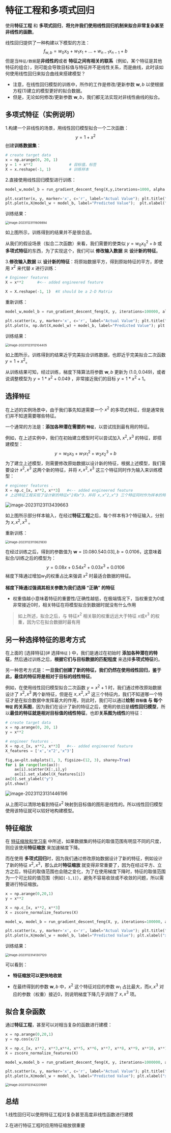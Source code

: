 # 特征工程和多项式回归

使用**特征工程** 和 **多项式回归**，**将允许我们使用线性回归机制来拟合非常复杂甚至非线性的函数**。



线性回归提供了一种构建以下模型的方法：
$$
f_{w,b} = w_0x_0 + w_1x_1 + ...+w_{n-1}x_{n-1} + b \tag{1}
$$
但是当`特征/数据`是**非线性的**或者 **特征之间有相关的联系**（例如，某个特征是其他特征的组合），则可能会导致目标值与特征并不是线性关系，而是曲线，此时该如何使用线性回归来拟合曲线来搭建模型？

- 注意，在线性回归模型的训练中，所作的工作是修改/更新参数 $\mathbf{w}, b$ 以使根据方程$(1)$建立的模型更好的拟合数据。
- 但是，无论如何修改/更新参数 $\mathbf{w},b$，我们都无法实现对非线性曲线的拟合。



## 多项式特征（实例说明）

1.构建一个非线性的场景，用线性回归模型拟合一个二次函数：
$$
y = 1+x^2
$$
创建**训练数据集**：

```python
# create target data
x = np.arange(0, 20, 1)		
y = 1 + x**2				# 目标值，标签
X = x.reshape(-1, 1)		# 训练样本
```



2.直接使用线性回归模型进行训练：

```python
model_w,model_b = run_gradient_descent_feng(X,y,iterations=1000, alpha = 1e-2)

plt.scatter(x, y, marker='x', c='r', label="Actual Value"); plt.title("no feature engineering")
plt.plot(x,X@model_w + model_b, label="Predicted Value");  plt.xlabel("X"); plt.ylabel("y"); plt.legend();
```

训练结果：

<img src="C:\Users\chen\AppData\Roaming\Typora\typora-user-images\image-20231123111609894.png" alt="image-20231123111609894" style="zoom:67%;" />

如上图所示，训练得到的结果并不是很合适。



从我们的假设场景（拟合二次函数）来看，我们需要的使类似 $y=w_0x_0^2+b$ 或 **多项式特征**的东西，为了实现这个，我们可以 **修改输入数据** 来 **设计新的特征**。



3.**修改输入数据** 以 **设计新的特征**：将原始数据平方，得到原始特征的平方，即使用 $x^2$ 来代替 $x$ 进行训练：

```python
# Engineer features 
X = x**2      #<-- added engineered feature

X = X.reshape(-1, 1)  #X should be a 2-D Matrix
```



重新训练：

```python
model_w,model_b = run_gradient_descent_feng(X, y, iterations=100000, alpha = 1e-5)

plt.scatter(x, y, marker='x', c='r', label="Actual Value"); plt.title("Added x**2 feature")
plt.plot(x, np.dot(X,model_w) + model_b, label="Predicted Value"); plt.xlabel("x"); plt.ylabel("y"); plt.legend(); plt.show()
```

训练结果：

<img src="C:\Users\chen\AppData\Roaming\Typora\typora-user-images\image-20231123112104405.png" alt="image-20231123112104405" style="zoom:67%;" />

如上图所示，训练得到的结果近乎完美拟合训练数据，也即近乎完美拟合二次函数 $y=1+x^2$。

从训练结果可知，经过训练，梯度下降算法将参数 $\mathbf{w},b$ 更新为 $(1.0, 0.049)$，或者说调整模型为 $y=1 * x^2 + 0.049$ ，非常接近我们的目标 $y=1*x^2+1$。



## 选择`特征`

在上述的实例场景中，由于我们事先知道需要一个 $x^2$ 的多项式特征，但是通常我们并不知道需要哪些特征。

一个通常的方法是：**添加各种潜在需要的 `特征`**，以尝试找到最有用的特征。

例如，在上述实例中，我们在初始建立模型时可以尝试加入 $x^2, x^3$ 的特征，即搭建模型：
$$
y = w_0x_0 + w_1x_1^2 + w_2x_2^3 + b
$$
为了建立上述模型，则需要修改原始数据以设计新的特征，根据上述模型，我们需要设计 $x^2,x^3$ 这两个新的特征，并将 $x,x^2,x^3$ 这三个特征同时作为输入来训练模型：

```python
# engineer features .
X = np.c_[x, x**2, x**3]   #<-- added engineered feature
# 上述特征工程实现了设计新的特征x^2和x^3，并将 x,x^2,x^3 三个特征同时作为样本的特征输入
```

![image-20231123113439663](C:\Users\chen\AppData\Roaming\Typora\typora-user-images\image-20231123113439663.png)

如上图所示部分样本输入，在经过**特征工程**之后，每个样本有3个特征输入，分别为 $x,x^2,x^3$ 。



重新训练：

<img src="C:\Users\chen\AppData\Roaming\Typora\typora-user-images\image-20231123113621830.png" alt="image-20231123113621830" style="zoom:67%;" />

在经过训练之后，得到的参数值为 $\mathbf{w}=[0.08 0.54 0.03], b=0.0106$，这意味着拟合/训练之后的模型为：
$$
y=0.08x+0.54x^2+0.03x^3+0.0106
$$
梯度下降通过增加$w_1$的权重占比来强调 $x^2$ 时最适合数据的特征。

**梯度下降通过强调其相关参数为我们选择 “正确” 的特征**

- 权重值越小意味着特征的重要性/正确性越低，在极端情况下，当权重变为0或非常接近0时，相关特征在将模型拟合到数据时就没有什么作用

> 如上所述，拟合之后，与 特征$x^2$ 相关联的权重远远大于特征 $x$或$x^3$ 的权重，因为它在拟合数据时最有用



## 另一种选择特征的思考方式

在上面的 [选择特征](# 选择`特征` ) 中，我们是通过在初始时 **添加各种潜在的特征**，然后通过训练之后，**根据它们与目标数据的匹配程度** 来选择**多项式特征**的。

另一种思考方式是：**一旦我们创建了新的特征，我们仍然在使用线性回归，鉴于此，最佳的特征将是相对于目标的线性特征**。

例如，在使用线性回归模型拟合二次函数 $y=x^2+1$ 时，我们通过修改原始数据设计了 $x^2,x^3$ 两个新特征，但是在 $x, x^2, x^3$ 这三个特征内，我们不知道哪一个特征才是在拟合数据中发挥最大的作用，则此时，我们可以通过**绘制 `目标值` 与 每个 `特征` 的关系图**，因为我们在设计了新的特征之后，使用的依旧是**线性回归模型**，所以**最佳的特征就是相对目标值的线性特征**，也即**关系图为线性**的特征：

```python
# create target data
x = np.arange(0, 20, 1)
y = x**2

# engineer features .
X = np.c_[x, x**2, x**3]   #<-- added engineered feature
X_features = ['x','x^2','x^3']

fig,ax=plt.subplots(1, 3, figsize=(12, 3), sharey=True)
for i in range(len(ax)):
    ax[i].scatter(X[:,i],y)
    ax[i].set_xlabel(X_features[i])
ax[0].set_ylabel("y")
plt.show()
```

![image-20231123131446196](C:\Users\chen\AppData\Roaming\Typora\typora-user-images\image-20231123131446196.png)

从上图可以清除地看到特征$x^2$ 映射到目标值的图形是线性的。所以线性回归模型使用该特征就可以较好地构建模型。



## 特征缩放

在 [特征缩放和学习率](C:\Data\Markdown\MachineLearning\1.监督学习\1.线性回归\4.特征缩放和学习率.md) 中所述，如果数据集的特征的取值范围有明显不同的尺度，则应该使用**特征缩放** 来加速梯度下降。

而在使用 **多项式回归**时，因为我们通过修改原始数据设计了新的特征，例如设计了新的特征 $x^2,x^3$，那么此时**特征缩放** 就变得非常重要了，因为在经过平方、立方之后，特征的取值范围也会随之变化，为了在使用梯度下降时，特征的取值范围为一个可比较的值范围（例如`[-1,1]`），避免不容易收敛或不收敛的问题，所以需要进行特征缩放。



```python
x = np.arange(0,20,1)
y = x**2

X = np.c_[x, x**2, x**3]
X = zscore_normalize_features(X) 

model_w, model_b = run_gradient_descent_feng(X, y, iterations=100000, alpha=1e-1)

plt.scatter(x, y, marker='x', c='r', label="Actual Value"); plt.title("Normalized x x**2, x**3 feature")
plt.plot(x,X@model_w + model_b, label="Predicted Value"); plt.xlabel("x"); plt.ylabel("y"); plt.legend(); plt.show()
```

训练结果：

<img src="C:\Users\chen\AppData\Roaming\Typora\typora-user-images\image-20231123141307120.png" alt="image-20231123141307120" style="zoom:67%;" />

可以看到：

- **特征缩放可以更快地收敛**

- 在最终得到的参数 $\mathbf{w}, b$ 中，$x^2$ 这个特征对应的参数 $w_1$ 占比最大，而$x,x^3$ 对应的参数（权重）接近0，则说明梯度下降几乎消除了 $x,x^3$ 项。



## 拟合复杂函数

通过**特征工程**，甚至可以对相当复杂的函数进行建模：

```python
x = np.arange(0,20,1)
y = np.cos(x/2)

X = np.c_[x, x**2, x**3,x**4, x**5, x**6, x**7, x**8, x**9, x**10, x**11, x**12, x**13]
X = zscore_normalize_features(X) 

model_w,model_b = run_gradient_descent_feng(X, y, iterations=1000000, alpha = 1e-1)

plt.scatter(x, y, marker='x', c='r', label="Actual Value"); plt.title("Normalized x x**2, x**3 feature")
plt.plot(x,X@model_w + model_b, label="Predicted Value"); plt.xlabel("x"); plt.ylabel("y"); plt.legend(); plt.show()
```

<img src="C:\Users\chen\AppData\Roaming\Typora\typora-user-images\image-20231123142231991.png" alt="image-20231123142231991" style="zoom:67%;" />



## 总结

1.线性回归可以使用特征工程对复杂甚至高度非线性函数进行建模

2.在进行特征工程时应用特征缩放很重要